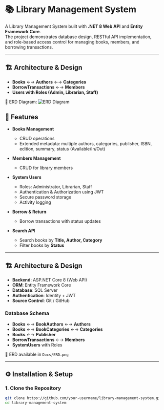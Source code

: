 # 📚 Library Management System

A Library Management System built with **.NET 8 Web API** and **Entity Framework Core**.  
The project demonstrates database design, RESTful API implementation, and role-based access control for managing books, members, and borrowing transactions.  

---
## 🏗️ Architecture & Design

- **Books** ←→ **Authors** ←→ **Categories**
- **BorrowTransactions** ←→ **Members**
- **Users with Roles (Admin, Librarian, Staff)**

📌 ERD Diagram:
![ERD Diagram](Docs/Digram%2081.png)




## 🚀 Features

- **Books Management**
  - CRUD operations
  - Extended metadata: multiple authors, categories, publisher, ISBN, edition, summary, status (Available/In/Out)

- **Members Management**
  - CRUD for library members

- **System Users**
  - Roles: Administrator, Librarian, Staff
  - Authentication & Authorization using JWT
  - Secure password storage
  - Activity logging

- **Borrow & Return**
  - Borrow transactions with status updates

- **Search API**
  - Search books by **Title, Author, Category**
  - Filter books by **Status**

---

## 🏗️ Architecture & Design

- **Backend**: ASP.NET Core 8 (Web API)  
- **ORM**: Entity Framework Core  
- **Database**: SQL Server  
- **Authentication**: Identity + JWT  
- **Source Control**: Git / GitHub  

### Database Schema
- **Books** ←→ **BookAuthors** ←→ **Authors**  
- **Books** ←→ **BookCategories** ←→ **Categories**  
- **Books** ←→ **Publisher**  
- **BorrowTransactions** ←→ **Members**  
- **SystemUsers** with Roles  

📌 ERD available in `Docs/ERD.png`  

---

## ⚙️ Installation & Setup

### 1. Clone the Repository
```bash
git clone https://github.com/your-username/library-management-system.git
cd library-management-system
